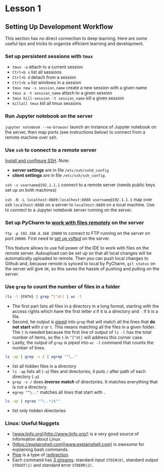 # Lesson 1

## Setting Up Development Workflow

This section has no direct connection to deep learning. Here are some useful tips and tricks to organize efficient learning and development.

### Set up persistent sessions with `tmux`

* `tmux -a` attach to a current session
* `Ctrl+b s` list all sessions
* `Ctrl+b d` detach from a session
* `Ctrl+b w` list windows in a session
* `tmux new -s session_name` create a new session with a given name
* `tmux a -t session_name` attach to a given session
* `tmux kill-session -t session_name` kill a given session
* `killall tmux` kill all tmux sessions

### Run Jupyter notebook on the server
`jupyter notebook --no-browser` launch an instance of Jupyter notebook on the server, then map ports (see instructions below) to connect from a remote machine over ssh.

### Use `ssh` to connect to a remote server

[Install and configure SSH](http://linux-sys-adm.com/ubuntu-16.04-lts-how-to-install-and-configure-ssh/). Note:

* **server settings** are in file `/etc/ssh/sshd_config`
* **client settings** are in file `/etc/ssh/ssh_config`.

`ssh -v username@192.1.1.1` connect to a remote server (needs public keys set up on both machines)

`ssh -N -L localhost:8889:localhost:8888 username@192.1.1.1` map over ssh `localhost:8888` on a server to `localhost:8889` on a local machine. Use to connect to a Jupyter notebook server running on the server.

### Set up PyCharm to [work with files remotely](https://blog.jetbrains.com/pycharm/2015/03/feature-spotlight-python-remote-development-with-pycharm/) on the server

`ftp -p 192.168.8.168 20000` to connect to FTP running on the server on port `20000`. First need to [set up vsftpd](https://www.digitalocean.com/community/tutorials/how-to-set-up-vsftpd-for-a-user-s-directory-on-ubuntu-16-04) on the server.

This feature allows to use full power of the IDE to work with files on the remote server. Autoupload can be set up so that all local changes will be automatically uploaded to remote. Then you can push local changes to Github and, because remote is synced to local by PyCharm, `git status` on the server will give `OK`, so this saves the hassle of pushing and pulling on the server. 

### Use `grep` to count the number of files in a folder

```bash
!ls -l {PATH} | grep ^[^dt] | wc -l
```

* The first part lists all files in a directory in a long format, starting with the access rights which have the first letter `d` if it is a directory and `-` if it is a file.
* Second, he output is [piped](http://www.linfo.org/pipes.html) into `grep` that will match all the lines that **do not start** with `d` or `t`. This means matching all the files in a given folder. The `t` is needed because the first line of output of `ls -l` has the total number of items, so the `t` in `^[^dt]` will address this corner case.
* Lastly, the output of `grep` is piped into `wc -l` command that counts the number of lines.

```bash 
ls -ap | grep -v / | egrep "^\.."
```

* list all hidden files in a directory
* `ls -ap` lists all (`-a`) files and directories, it puts `/` after path of each directory (`-p`)
* `grep -v /` does ***inverse match*** of directories. It matches everything that is not a directory.
* `egrep "^\.."` matches all lines that start with `.`

```bash 
ls -ap | egrep "^\..*/$""
```

* list only hidden directories


### Linux: Useful Nuggets

* [www.linfo.org](http://www.linfo.org/) is a very good source of information about Linux
* [https://explainshell.com](www.explainshell.com) is *awesome* for explaining bash commands.
* [Pipe](http://www.linfo.org/pipes.html) is a type of [redirection](http://www.linfo.org/redirection.html).
* Each command has [3 streams](https://ryanstutorials.net/linuxtutorial/piping.php): standard input `STDIN(0)`, standard output `STDOUT(1)` and standard error `STDERR(2)`. 